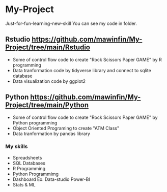 # My-Project
Just-for-fun-learning-new-skill
You can see my code in folder.

## Rstudio https://github.com/mawinfin/My-Project/tree/main/Rstudio
 - Some of control flow code to create "Rock Scissors Paper GAME" by R programming
 - Data tranformation code by tidyverse library and connect to sqlite database
 - Data visualization code by ggplot2 

## Python https://github.com/mawinfin/My-Project/tree/main/Python
 - Some of control flow code to create "Rock Scissors Paper GAME" by Python programming
 - Object Oriented Programing to create "ATM Class"
 - Data tranformation by pandas library

### My skills
- Spreadsheets
- SQL Databases
- R Programming
- Python Programmimg
- Dashboard Ex. Data-studio Power-BI
- Stats & ML
